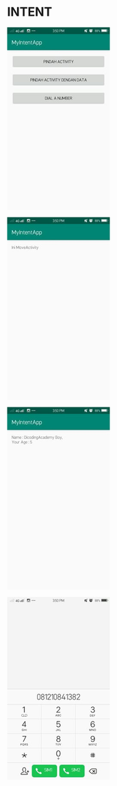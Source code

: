 # INTENT

![Alt Text](https://github.com/rensimeila04/INTENT/blob/master/intent/1.jpg)


![Alt Text](https://github.com/rensimeila04/INTENT/blob/master/intent/2.jpg)


![Alt Text](https://github.com/rensimeila04/INTENT/blob/master/intent/3.jpg)


![Alt Text](https://github.com/rensimeila04/INTENT/blob/master/intent/4.jpg)
